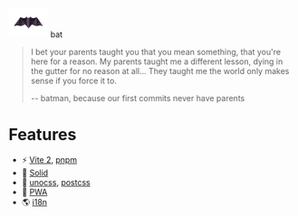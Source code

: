 <img src="./assets/bat.png" width="70"/>
bat

> I bet your parents taught you that you mean something, that you're here for a reason. My parents taught me a different lesson, dying in the gutter for no reason at all... They taught me the world only makes sense if you force it to.
> 
> -- batman, because our first commits never have parents

# Features

* ⚡️ [Vite 2](https://vitejs.dev/), [pnpm](pnpm.js.org)
* 🗿 [Solid](https://www.solidjs.com/)
* 🎨 [unocss](https://uno.antfu.me/), [postcss](https://postcss.org/)
* 📱 [PWA](https://vite-plugin-pwa.netlify.app/)
* 🌎 [i18n](https://github.com/SanichKotikov/solid-i18n)
